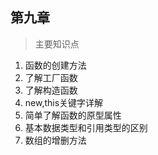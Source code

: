 ##  第九章 
> 主要知识点
1. 函数的创建方法
2. 了解工厂函数
3. 了解构造函数
4. new,this关键字详解
5. 简单了解函数的原型属性
6. 基本数据类型和引用类型的区别
7. 数组的增删方法